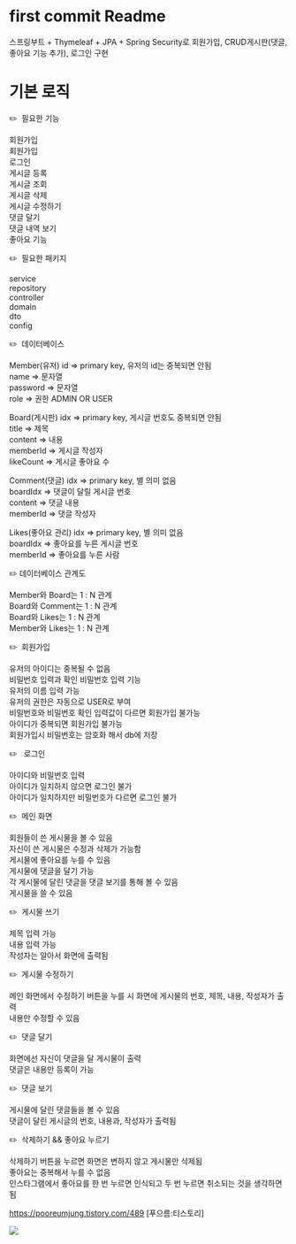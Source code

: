 # first commit Readme
스프링부트 + Thymeleaf + JPA + Spring Security로 회원가입, CRUD게시판(댓글, 좋아요 기능 추가), 로그인 구현

# 기본 로직
✏️  필요한 기능

  회원가입<br/>
  회원가입<br/>
  로그인<br/>
  게시글 등록<br/>
  게시글 조회<br/>
  게시글 삭제<br/>
  게시글 수정하기<br/>
  댓글 달기<br/>
  댓글 내역 보기<br/>
  좋아요 기능<br/>

✏️  필요한 패키지

  service <br/>
  repository<br/> 
  controller<br/> 
  domain<br/> 
  dto<br/> 
  config<br/> 

✏️  데이터베이스

  Member(유저)
    id ⇒ primary key, 유저의 id는 중복되면 안됨<br/>
    name ⇒ 문자열<br/>
    password ⇒ 문자열<br/>
    role ⇒ 권한 ADMIN OR USER<br/>

  Board(게시판)
    idx ⇒ primary key, 게시글 번호도 중복되면 안됨<br/>
    title ⇒ 제목<br/>
    content ⇒ 내용<br/>
    memberId ⇒ 게시글 작성자<br/>
    likeCount ⇒ 게시글 좋아요 수<br/>

  Comment(댓글)
    idx ⇒ primary key, 별 의미 없음<br/>
    boardIdx ⇒ 댓글이 달릴 게시글 번호<br/>
    content ⇒ 댓글 내용<br/>
    memberId ⇒ 댓글 작성자<br/>
    
  Likes(좋아요 관리)
    idx ⇒ primary key, 별 의미 없음<br/>
    boardIdx ⇒ 좋아요를 누른 게시글 번호<br/>
    memberId ⇒ 좋아요를 누른 사람<br/>

✏️ 데이터베이스 관계도

  Member와 Board는 1 : N 관계<br/>
  Board와 Comment는 1 : N 관계<br/>
  Board와 Likes는 1 : N 관계<br/>
  Member와 Likes는 1 : N 관계<br/>


✏️  회원가입

  유저의 아이디는 중복될 수 없음<br/>
  비밀번호 입력과 확인 비밀번호 입력 기능<br/>
  유저의 이름 입력 가능<br/>
  유저의 권한은 자동으로 USER로 부여<br/>
  비밀번호와 비밀번호 확인 입력값이 다르면 회원가입 불가능<br/>
  아이디가 중복되면 회원가입 불가능<br/>
  회원가입시 비밀번호는 암호화 해서 db에 저장<br/>

✏️   로그인
  
  아이디와 비밀번호 입력<br/>
  아이디가 일치하지 않으면 로그인 불가<br/>
  아이디가 일치하지만 비밀번호가 다르면 로그인 불가<br/>

 
✏️  메인 화면

  회원들이 쓴 게시물을 볼 수 있음<br/>
  자신이 쓴 게시물은 수정과 삭제가 가능함<br/>
  게시물에 좋아요를 누를 수 있음<br/>
  게시물에 댓글을 달기 가능<br/>
  각 게시물에 달린 댓글을 댓글 보기를 통해 볼 수 있음<br/>
  게시물을 쓸 수 있음<br/>

✏️  게시물 쓰기

  제목 입력 가능<br/>
  내용 입력 가능<br/>
  작성자는 알아서 화면에 출력됨<br/>
  
✏️  게시물 수정하기

  메인 화면에서 수정하기 버튼을 누를 시 화면에 게시물의 번호, 제목, 내용, 작성자가 출력<br/>
  내용만 수정할 수 있음<br/>

✏️  댓글 달기

  화면에선 자신이 댓글을 달 게시물이 출력<br/>
  댓글은 내용만 등록이 가능<br/>

✏️  댓글 보기

  게시물에 달린 댓글들을 볼 수 있음<br/>
  댓글이 달린 게시글의 번호, 내용과, 작성자가 출력됨<br/>

✏️  삭제하기 && 좋아요 누르기

  삭제하기 버튼을 누르면 화면은 변하지 않고 게시물만 삭제됨<br/>
  좋아요는 중복해서 누를 수 없음<br/>
  인스타그램에서 좋아요를 한 번 누르면 인식되고 두 번 누르면 취소되는 것을 생각하면 됨<br/>
  
  https://pooreumjung.tistory.com/489 [푸으름:티스토리]

  <img src="file:///Users/pooreum/Desktop/image/db.png" width="가로 사이즈" height="세로 사이즈">
